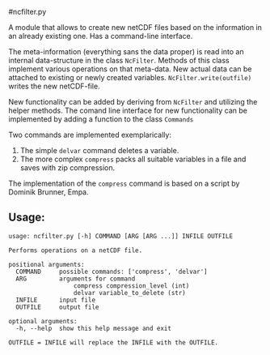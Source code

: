 #ncfilter.py

A module that allows to create new netCDF files based on the information in an
already existing one. Has a command-line interface.

The meta-information (everything sans the data proper) is read into an
internal data-structure in the class `NcFilter`. Methods of this class
implement various operations on that meta-data.  New actual data can
be attached to existing or newly created
variables. `NcFilter.write(outfile)` writes the new netCDF-file.

New functionality can be added by deriving from `NcFilter` and
utilizing the helper methods. The comand line interface for new
functionality can be implemented by adding a function to the class
`Commands`

Two commands are implemented exemplarically:

1. The simple `delvar` command deletes a variable.
2. The more complex `compress` packs all suitable variables in a file and saves
   with zip compression.

The implementation of the `compress` command is based on a script by
Dominik Brunner, Empa.

## Usage:

```
usage: ncfilter.py [-h] COMMAND [ARG [ARG ...]] INFILE OUTFILE

Performs operations on a netCDF file.

positional arguments:
  COMMAND     possible commands: ['compress', 'delvar']
  ARG         arguments for command
                  compress compression_level (int)
                  delvar variable_to_delete (str)
  INFILE      input file
  OUTFILE     output file

optional arguments:
  -h, --help  show this help message and exit

OUTFILE = INFILE will replace the INFILE with the OUTFILE.
```

